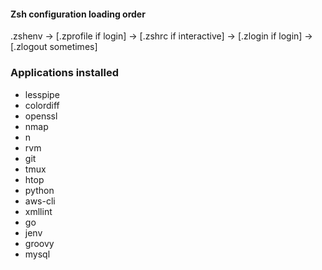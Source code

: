 #### Zsh configuration loading order 

.zshenv → [.zprofile if login] → [.zshrc if interactive] → [.zlogin if login] → [.zlogout sometimes]

### Applications installed

* lesspipe
* colordiff
* openssl
* nmap
* n
* rvm
* git
* tmux
* htop
* python
* aws-cli
* xmllint
* go
* jenv
* groovy
* mysql
